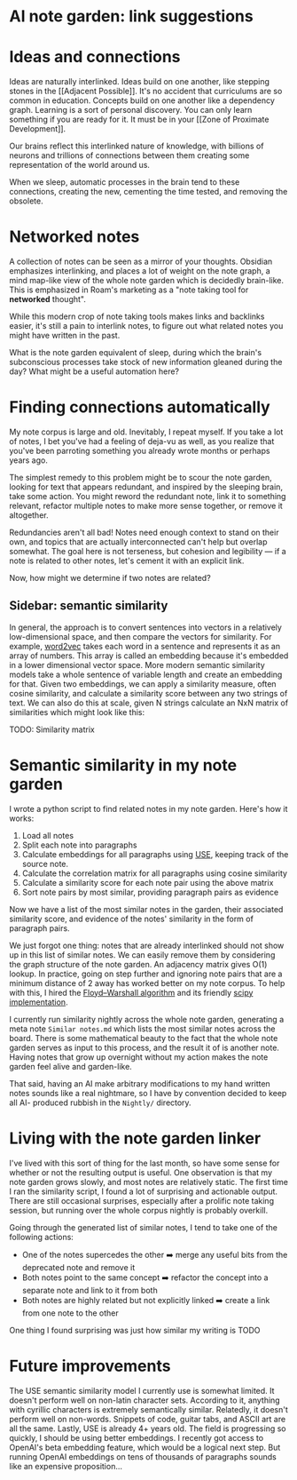 AI note garden: link suggestions
===

# Ideas and connections

Ideas are naturally interlinked. Ideas build on one another, like stepping stones
in the [[Adjacent Possible]]. It's no accident that curriculums are so common in
education. Concepts build on one another like a dependency graph. Learning is a
sort of personal discovery. You can only learn something if you are ready for it.
It must be in your [[Zone of Proximate Development]].

Our brains reflect this interlinked nature of knowledge, with billions of neurons
and trillions of connections between them creating some representation of the
world around us.

When we sleep, automatic processes in the brain tend to these connections,
creating the new, cementing the time tested, and removing the obsolete.


# Networked notes

A collection of notes can be seen as a mirror of your thoughts. Obsidian
emphasizes interlinking, and places a lot of weight on the note graph, a mind
map-like view of the whole note garden which is decidedly brain-like. This is
emphasized in Roam's marketing as a "note taking tool for **networked** thought".

While this modern crop of note taking tools makes links and backlinks easier,
it's still a pain to interlink notes, to figure out what related notes you might
have written in the past.

What is the note garden equivalent of sleep, during which the brain's
subconscious processes take stock of new information gleaned during the day?
What might be a useful automation here?


# Finding connections automatically

My note corpus is large and old. Inevitably, I repeat myself. If you take
a lot of notes, I bet you've had a feeling of deja-vu as
well, as you realize that you've been parroting something you already wrote
months or perhaps years ago.

The simplest remedy to this problem might be to scour the note garden, looking
for text that appears redundant, and inspired by the sleeping brain, take some action.
You might reword the redundant note, link it to something relevant, refactor
multiple notes to make more sense together, or remove it altogether.

Redundancies aren't all bad! Notes need enough context to stand on their own,
and topics that are actually interconnected can't help but overlap somewhat.
The goal here is not terseness, but cohesion and legibility — if a note is
related to other notes, let's cement it with an explicit link.

Now, how might we determine if two notes are related?


## Sidebar: semantic similarity

In general, the approach is to convert sentences into vectors in a relatively
low-dimensional space, and then compare the vectors for similarity. For example,
[word2vec](https://en.wikipedia.org/wiki/Word2vec) takes each word in a sentence
and represents it as an array of numbers. This array is called an embedding
because it's embedded in a lower dimensional vector space. More modern semantic
similarity models take a whole sentence of variable length and create an
embedding for that. Given two embeddings, we can apply a similarity measure,
often cosine similarity, and calculate a similarity score between any two
strings of text. We can also do this at scale, given N strings calculate an NxN
matrix of similarities which might look like this:

TODO: Similarity matrix


# Semantic similarity in my note garden

I wrote a python script to find related notes in my note garden. Here's how it
works:

1. Load all notes
2. Split each note into paragraphs
3. Calculate embeddings for all paragraphs using [USE](https://tfhub.dev/google/universal-sentence-encoder-large/5),
   keeping track of the source note.
4. Calculate the correlation matrix for all paragraphs using cosine similarity
5. Calculate a similarity score for each note pair using the above matrix
6. Sort note pairs by most similar, providing paragraph pairs as evidence

Now we have a list of the most similar notes in the garden, their associated
similarity score, and evidence of the notes' similarity in the form of paragraph
pairs.

We just forgot one thing: notes that are already interlinked should not show up
in this list of similar notes. We can easily remove them by considering the
graph structure of the note garden. An adjacency matrix gives O(1) lookup.
In practice, going on step further and ignoring note pairs that are a minimum
distance of 2 away has worked better on my note corpus. To help with this,
I hired the [Floyd–Warshall algorithm](https://en.wikipedia.org/wiki/Floyd%E2%80%93Warshall_algorithm)
and its friendly [scipy implementation](https://docs.scipy.org/doc/scipy/reference/generated/scipy.sparse.csgraph.floyd_warshall.html).

I currently run similarity nightly across the whole note garden, generating a
meta note `Similar notes.md` which lists the most similar notes across the board.
There is some mathematical beauty to
the fact that the whole note garden serves as input to this process, and the
result it of is another note. Having notes that grow up overnight without my
action makes the note garden feel alive and garden-like.

That said, having an AI make arbitrary modifications to my hand written notes
sounds like a real nightmare, so I have by convention decided to keep all AI-
produced rubbish in the `Nightly/` directory.


# Living with the note garden linker

I've lived with this sort of thing for the last month, so have some sense for
whether or not the resulting output is useful. One observation is that my note
garden grows slowly, and most notes are relatively static. The first time I ran
the similarity script, I found a lot of surprising and actionable output. There
are still occasional surprises, especially after a prolific note taking session,
but running over the whole corpus nightly is probably overkill.

Going through the generated list of similar notes, I tend to
take one of the following actions:

- One of the notes supercedes the other ➡️ merge any useful bits from the deprecated note and remove it
- Both notes point to the same concept ➡️ refactor the concept into a separate note and link to it from both
- Both notes are highly related but not explicitly linked ➡️ create a link from one note to the other

One thing I found surprising was just how similar my writing is TODO

# Future improvements

The USE semantic similarity model I currently use is somewhat limited. It doesn't
perform well on non-latin character sets. According to it, anything with cyrillic
characters is extremely semantically similar. Relatedly, it doesn't perform well
on non-words. Snippets of code, guitar tabs, and ASCII art are all the same.
Lastly, USE is already 4+ years old. The field is progressing so quickly, I
should be using better embeddings. I recently got access to OpenAI's beta
embedding feature, which would be a logical next step. But running OpenAI embeddings on
tens of thousands of paragraphs sounds like an expensive proposition...